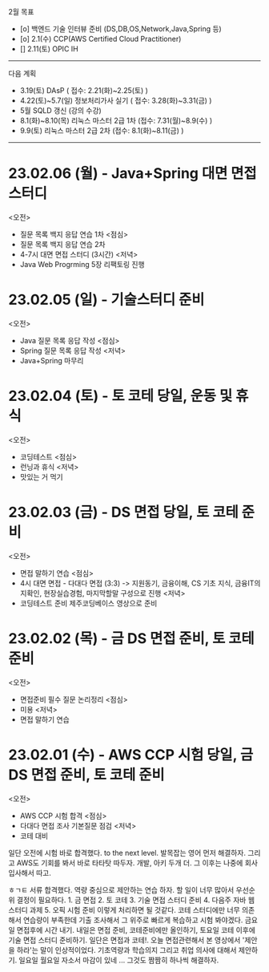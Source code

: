 2월 목표
- [o] 백엔드 기술 인터뷰 준비 (DS,DB,OS,Network,Java,Spring 등)
- [o] 2.1(수) CCP(AWS Certified Cloud Practitioner)
- [] 2.11(토) OPIC IH

---
다음 계획
- 3.19(토) DAsP ( 접수: 2.21(화)~2.25(토) )
- 4.22(토)~5.7(일) 정보처리가사 실기 ( 접수: 3.28(화)~3.31(금) )
- 5월 SQLD 갱신 (강의 수강)
- 8.1(화)~8.10(목) 리눅스 마스터 2급 1차 (접수: 7.31(월)~8.9(수) )
- 9.9(토) 리눅스 마스터 2급 2차 (접수: 8.1(화)~8.11(금) )
---

# 23.02.06 (월) - Java+Spring 대면 면접 스터디
<오전>
- 질문 목록 백지 응답 연습 1차
<점심>
- 질문 목록 백지 응답 연습 2차
- 4-7시 대면 면접 스터디 (3시간)
<저녁>
- Java Web Progrming 5장 리팩토링 진행

# 23.02.05 (일) - 기술스터디 준비
<오전>
- Java 질문 목록 응답 작성
<점심>
- Spring 질문 목록 응답 작성
<저녁>
- Java+Spring 마무리

# 23.02.04 (토) - 토 코테 당일, 운동 및 휴식
<오전>
- 코딩테스트
<점심>
- 런닝과 휴식
<저녁>
- 맛있는 거 먹기

# 23.02.03 (금) - DS 면접 당일, 토 코테 준비
<오전>
- 면접 말하기 연습
<점심>
- 4시 대면 면접 - 다대다 면접 (3:3) -> 지원동기, 금융이해, CS 기초 지식, 금융IT의지확인, 현장실습경험, 마지막할말 구성으로 진행
<저녁>
- 코딩테스트 준비 제주코딩베이스 영상으로 준비

# 23.02.02 (목) - 금 DS 면접 준비, 토 코테 준비
<오전>
- 면접준비 필수 질문 논리정리
<점심>
- 미용
<저녁>
- 면접 말하기 연습

# 23.02.01 (수) - AWS CCP 시험 당일, 금 DS 면접 준비, 토 코테 준비
<오전>
- AWS CCP 시험 합격
<점심>
- 다대다 면접 조사 기본질문 점검
<저녁>
- 코테 대비

일단 오전에 시험 바로 합격했다. to the next level. 발목잡는 영어 먼저 해결하자.
그리고 AWS도 기회를 봐서 바로 타타탓 따두자. 개발, 아키 두개 더. 그 이후는 나중에 회사 입사해서 따고.

ㅎㄱㅌ 서류 합격했다. 역량 중심으로 제안하는 연습 하자. 할 일이 너무 많아서 우선순위 결정이 필요하다. 1. 금 면접 2. 토 코테 3. 기술 면접 스터디 준비 4. 다음주 자바 웹 스터디 과제 5. 오픽 시험 준비 이렇게 처리하면 될 것같다. 코테 스터디에만 너무 의존해서 연습량이 부족한데 기출 조사해서 그 위주로 빠르게 복습하고 시험 봐야겠다. 금요일 면접후에 시간 내기. 내일은 면접 준비, 코테준비에만 올인하기, 토요일 코테 이후에 기술 면접 스터디 준비하기. 일단은 면접과 코테!. 오늘 면접관련해서 본 영상에서 '제안을 하라'는 말이 인상적이었다. 기초역량과 학습의지 그리고 취업 의사에 대해서 제안하기. 일요일 월요일 자소서 마감이 있네 ... 그것도 짬짬히 하나씩 해결하자.